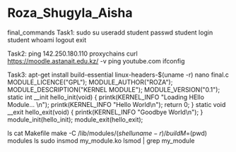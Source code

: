 # Roza_Shugyla_Aisha
final_commands
Task1:
sudo su
useradd student
passwd student
login student 
whoami
logout
exit

Task2:
ping 142.250.180.110
proxychains curl https://moodle.astanait.edu.kz/ -v
ping youtube.com
ifconfig 

Task3:
apt-get install build-essential linux-headers-$(uname -r)
nano final.c
MODULE_LICENCE("GPL");
MODULE_AUTHOR("ROZA");
MODULE_DESCRIPTION("KERNEL MODULE");
MODULE_VERSION("0.1");
static int __init hello_init(void) {
      printk(KERNEL_INFO "Loading HEllo Module... \n");
      printk(KERNEL_INFO "Hello World\n");
      return 0;
} 
static void __exit hello_exit(void) {
      printk(KERNEL_INFO "Goodbye World\n");
}
module_init(hello_init);
module_exit(hello_exit);

ls
cat Makefile
make -C /lib/modules/$(shell uname -r)/build M=$(pwd) modules
ls
sudo insmod my_module.ko
lsmod | grep my_module

